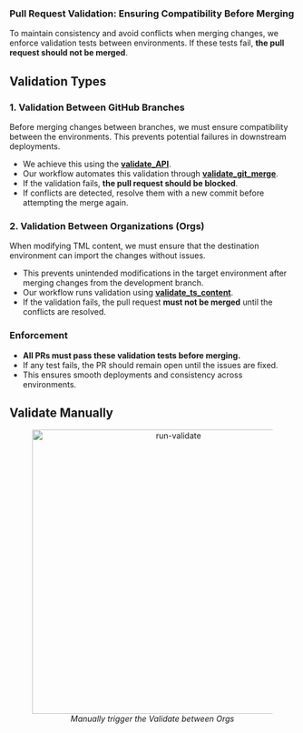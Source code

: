 ### Pull Request Validation: Ensuring Compatibility Before Merging

To maintain consistency and avoid conflicts when merging changes, we enforce validation tests between environments. If these tests fail, **the pull request should not be merged**.

## Validation Types

### 1. **Validation Between GitHub Branches**

Before merging changes between branches, we must ensure compatibility between the environments. This prevents potential failures in downstream deployments.

- We achieve this using the [__validate_API__](https://developers.thoughtspot.com/docs/git-api#_validate_merge).
- Our workflow automates this validation through [__validate_git_merge__](.github/workflows/validate_git_merge.yml).
- If the validation fails, **the pull request should be blocked**.
- If conflicts are detected, resolve them with a new commit before attempting the merge again.

### 2. **Validation Between Organizations (Orgs)**

When modifying TML content, we must ensure that the destination environment can import the changes without issues.

- This prevents unintended modifications in the target environment after merging changes from the development branch.
- Our workflow runs validation using [__validate_ts_content__](.github/workflows/validate_ts_content.yml).
- If the validation fails, the pull request **must not be merged** until the conflicts are resolved.

### Enforcement

- **All PRs must pass these validation tests before merging.**
- If any test fails, the PR should remain open until the issues are fixed.
- This ensures smooth deployments and consistency across environments.

## Validate Manually 

<center>
      <figure>
          <img src="workflow_validate.png" alt="run-validate" width="500" />
          <figcaption><i>Manually trigger the Validate between Orgs</i></figcaption>
      </figure>
</center>
